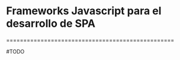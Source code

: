 # Frameworks Javascript para el desarrollo de SPA
=================================================

#TODO
